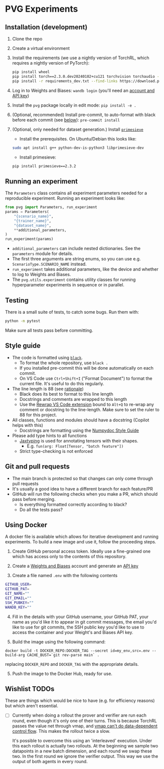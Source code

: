 # PVG Experiments

## Installation (development)

1. Clone the repo
2. Create a virtual environment
3. Install the requirements (we use a nightly version of TorchRL, which requires a
   nightly version of PyTorch):

   ```bash
   pip install wheel
   pip install torch==2.3.0.dev20240102+cu121 torchvision torchaudio --index-url https://download.pytorch.org/whl/nightly/cu121
   pip install -r requirements_dev.txt --find-links https://download.pytorch.org/whl/nightly/cu121
   ```

4. Log in to Weights and Biases: `wandb login` (you'll need an [account and API
   key](https://wandb.ai/settings#dangerzone))
5. Install the `pvg` package locally in edit mode: `pip install -e .`
6. (Optional, recommended) Install pre-commit, to auto-format with black before each
   commit (see [below](#style-guide)): `pre-commit install`
7. (Optional, only needed for dataset generation.) Install
   [`primesieve`](https://pypi.org/project/primesieve/)
    - Install the prerequisites. On Ubuntu/Debian this looks like:

    ```bash
    sudo apt install g++ python-dev-is-python3 libprimesieve-dev
    ```

    - Install primesieve:
   ```bash
   pip install primesieve==2.3.2
   ```


## Running an experiment

The `Parameters` class contains all experiment parameters needed for a reproducible
experiment. Running an experiment looks like:

```python
from pvg import Parameters, run_experiment
params = Parameters(
    "{scenario_name}", 
    "{trainer_name}", 
    "{dataset_name}", 
    **additional_parameters,
)
run_experiment(params)
```

- `additional_parameters` can include nested dictionaries. See the `parameters` module
  for details.
- The first three arguments are string enums, so you can use e.g.
  `ScenarioType.SCENARIO_NAME` instead.
- `run_experiment` takes additional parameters, like the device and whether to log to
  Weights and Biases.
- The `pvg.utils.experiment` contains utility classes for running hyperparameter
  experiments in sequence or in parallel.


## Testing

There is a small suite of tests, to catch some bugs. Run them with:

```bash
python -m pytest
```

Make sure all tests pass before committing.


## Style guide

- The code is formatted using [`black`](https://black.readthedocs.io/en/stable/).
    * To format the whole repository, use `black .`
    * If you installed pre-commit this will be done automatically on each commit.
    * On VS Code use `Ctrl+Shift+I` ("Format Document") to format the current file. It's
      useful to do this regularly.
- The line length is 88 (see
  [rationale](https://black.readthedocs.io/en/stable/the_black_code_style/current_style.html#line-length))
    * Black does its best to format to this line length
    * Docstrings and comments are wrapped to this length
    * Use the [Rewrap VS Code
      extension](https://marketplace.visualstudio.com/items?itemName=stkb.rewrap) bound
      to `Alt+Q` to re-wrap any comment or docstring to the line-length. Make sure to set
      the ruler to 88 for this project.
- All classes, functions and modules should have a docstring (Copilot helps with this)
    * Docstrings are formatting using the [Numpydoc Style
      Guide](https://numpydoc.readthedocs.io/en/latest/format.html)
- Please add type hints to all functions
    * [Jaxtyping](https://docs.kidger.site/jaxtyping/) is used for annotating tensors
      with their shapes.
        + E.g. `fun(arg: Float[Tensor, "batch feature"])`
    * Strict type-checking is not enforced


## Git and pull requests

- The main branch is protected so that changes can only come through pull requests
- It's usually a good idea to have a different branch for each feature/PR
- GitHub will run the following checks when you make a PR, which should pass before
  merging.
    * Is everything formatted correctly according to black?
    * Do all the tests pass?


## Using Docker

A docker file is available which allows for iterative development and running
experiments. To build a new image and use it, follow the proceeding steps.

1. Create GitHub personal access token. Ideally use a fine-grained one which has access
   only to the contents of this repository.

2. Create a [Weights and Biases](https://wandb.ai) account and generate an [API
   key](https://wandb.ai/settings#dangerzone)

3. Create a file named `.env` with the following contents

```bash
GITHUB_USER=
GITHUB_PAT=
GIT_NAME=""
GIT_EMAIL=""
SSH_PUBKEY=""
WANDB_KEY=""
```

4. Fill in the details with your GitHub username, your GitHub PAT, your name as you'd
   like it to appear in git commit messages, the email you'd like to use for git
   commits, the SSH public key you'd like to use to access the container and your
   Weight's and Biases API key.

5. Build the image using the following command:

```
docker build -t DOCKER_REPO:DOCKER_TAG --secret id=my_env,src=.env --build-arg CACHE_BUST=`git rev-parse main` .
```

replacing `DOCKER_REPO` and `DOCKER_TAG` with the appropriate details.

5. Push the image to the Docker Hub, ready for use.


## Wishlist TODOs

These are things which would be nice to have (e.g. for efficiency reasons) but which
aren't essential.

- [ ] Currently when doing a rollout the prover and verifier are run each round, even
  though it's only one of their turns. This is because TorchRL passes the value net
  through vmap, and [vmap can't do data-dependent control
  flow](https://github.com/pytorch/functorch/issues/257). This makes the rollout twice a
  slow.

  It's possible to overcome this using an 'interleaved' execution. Under this each
  rollout is actually two rollouts. At the beginning we sample two datapoints in a new
  batch dimension, and each round we swap these two. In the first round we ignore the
  verifier output. This way we use the output of both agents in every round.
